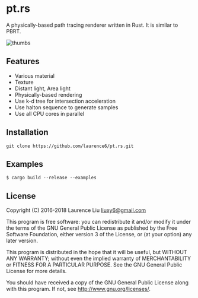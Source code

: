 # pt.rs

A physically-based path tracing renderer written in Rust. It is similar to PBRT.

![thumbs](https://i.imgur.com/6LAkuJk.png)

## Features

* Various material
* Texture
* Distant light, Area light
* Physically-based rendering
* Use k-d tree for intersection acceleration
* Use halton sequence to generate samples
* Use all CPU cores in parallel

## Installation

    git clone https://github.com/laurence6/pt.rs.git

## Examples

```
$ cargo build --release --examples
```

## License

Copyright (C) 2016-2018  Laurence Liu <liuxy6@gmail.com>

This program is free software: you can redistribute it and/or modify it under the terms of the GNU General Public License as published by the Free Software Foundation, either version 3 of the License, or (at your option) any later version.

This program is distributed in the hope that it will be useful, but WITHOUT ANY WARRANTY; without even the implied warranty of MERCHANTABILITY or FITNESS FOR A PARTICULAR PURPOSE.  See the GNU General Public License for more details.

You should have received a copy of the GNU General Public License along with this program.  If not, see <http://www.gnu.org/licenses/>.
